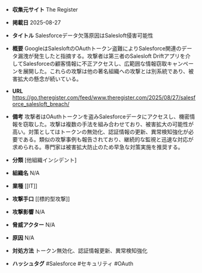 - **収集元サイト**
The Register

- **掲載日**
2025-08-27

- **タイトル**
Salesforceデータ欠落原因はSalesloft侵害可能性

- **概要**
GoogleはSalesloftのOAuthトークン盗難によりSalesforce関連のデータ漏洩が発生したと指摘する。攻撃者は第三者のSalesloft Driftアプリを介してSalesforceの顧客情報に不正アクセスし、広範囲な情報窃取キャンペーンを展開した。これらの攻撃は他の著名組織への攻撃とは別系統であり、被害拡大の懸念が続いている。

- **URL**
https://go.theregister.com/feed/www.theregister.com/2025/08/27/salesforce_salesloft_breach/

- **備考**
攻撃者はOAuthトークンを盗みSalesforceデータにアクセスし、機密情報を窃取した。攻撃は複数の手法を組み合わせており、被害拡大の可能性が高い。対策としてはトークンの無効化、認証情報の更新、異常検知強化が必要である。類似の攻撃事例も報告されており、継続的な監視と迅速な対応が求められる。専門家は被害拡大防止のため早急な対策実施を推奨する。

- **分類**
[他組織インシデント]

- **組織名**
N/A

- **業種**
[[IT]]

- **攻撃手口**
[[標的型攻撃]]

- **攻撃影響**
N/A

- **脅威アクター**
N/A

- **原因**
N/A

- **対処方法**
トークン無効化、認証情報更新、異常検知強化

- **ハッシュタグ**
#Salesforce #セキュリティ #OAuth
